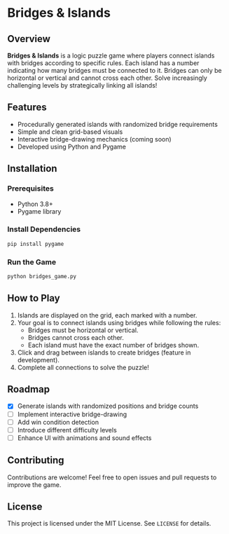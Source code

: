 # Bridges & Islands

## Overview
**Bridges & Islands** is a logic puzzle game where players connect islands with bridges according to specific rules. Each island has a number indicating how many bridges must be connected to it. Bridges can only be horizontal or vertical and cannot cross each other. Solve increasingly challenging levels by strategically linking all islands!

## Features
- Procedurally generated islands with randomized bridge requirements
- Simple and clean grid-based visuals
- Interactive bridge-drawing mechanics (coming soon)
- Developed using Python and Pygame

## Installation
### Prerequisites
- Python 3.8+
- Pygame library
 
### Install Dependencies
```bash 
pip install pygame
```

### Run the Game
```bash
python bridges_game.py
```

## How to Play
1. Islands are displayed on the grid, each marked with a number.
2. Your goal is to connect islands using bridges while following the rules:
   - Bridges must be horizontal or vertical.
   - Bridges cannot cross each other.
   - Each island must have the exact number of bridges shown.
3. Click and drag between islands to create bridges (feature in development).
4. Complete all connections to solve the puzzle!

## Roadmap
- [x] Generate islands with randomized positions and bridge counts
- [ ] Implement interactive bridge-drawing
- [ ] Add win condition detection
- [ ] Introduce different difficulty levels
- [ ] Enhance UI with animations and sound effects

## Contributing
Contributions are welcome! Feel free to open issues and pull requests to improve the game.

## License
This project is licensed under the MIT License. See `LICENSE` for details.

